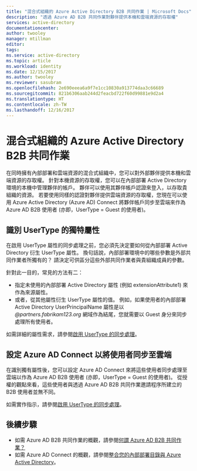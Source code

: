 ```yaml
---
title: "混合式組織的 Azure Active Directory B2B 共同作業 | Microsoft Docs"
description: "透過 Azure AD B2B 共同作業對夥伴提供本機和雲端資源的存取權"
services: active-directory
documentationcenter: 
author: twooley
manager: mtillman
editor: 
tags: 
ms.service: active-directory
ms.topic: article
ms.workload: identity
ms.date: 12/15/2017
ms.author: twooley
ms.reviewer: sasubram
ms.openlocfilehash: 2e690eeea6a9f7e1cc10830a913774daa3c66689
ms.sourcegitcommit: 821b6306aab244d2feacbd722f60d99881e9d2a4
ms.translationtype: HT
ms.contentlocale: zh-TW
ms.lasthandoff: 12/16/2017
---
```

# <a name="azure-active-directory-b2b-collaboration-for-hybrid-organizations"></a>混合式組織的 Azure Active Directory B2B 共同作業

在同時擁有內部部署和雲端資源的混合式組織中，您可以對外部夥伴提供本機和雲端資源的存取權。 針對本機資源的存取權，您可以在內部部署 Active Directory 環境的本機中管理夥伴的帳戶。 夥伴可以使用其夥伴帳戶認證來登入，以存取貴組織的資源。 若要使用同樣的認證對夥伴提供雲端資源的存取權，您現在可以使用 Azure Active Directory (Azure AD) Connect 將夥伴帳戶同步至雲端來作為 Azure AD B2B 使用者 (亦即，UserType = Guest 的使用者)。

## <a name="identify-unique-attributes-for-usertype"></a>識別 UserType 的獨特屬性

在啟用 UserType 屬性的同步處理之前，您必須先決定要如何從內部部署 Active Directory 衍生 UserType 屬性。 換句話說，內部部署環境中的哪些參數是外部共同作業者所獨有的？ 請決定可供區分這些外部共同作業者與貴組織成員的參數。

針對此一目的，常見的方法有二：

- 指定未使用的內部部署 Active Directory 屬性 (例如 extensionAttribute1) 來作為來源屬性。 
- 或者，從其他屬性衍生 UserType 屬性的值。 例如，如果使用者的內部部署 Active Directory UserPrincipalName 屬性是以 *@partners.fabrikam123.org* 網域作為結尾，您就需要以 Guest 身分來同步處理所有使用者。
 
如需詳細的屬性需求，請參閱[啟用 UserType 的同步處理](connect/active-directory-aadconnectsync-change-the-configuration.md#enable-synchronization-of-usertype)。 

## <a name="configure-azure-ad-connect-to-sync-users-to-the-cloud"></a>設定 Azure AD Connect 以將使用者同步至雲端

在識別獨有屬性後，您可以設定 Azure AD Connect 來將這些使用者同步處理至雲端以作為 Azure AD B2B 使用者 (亦即，UserType = Guest 的使用者)。 從授權的觀點來看，這些使用者與透過 Azure AD B2B 共同作業邀請程序所建立的 B2B 使用者並無不同。

如需實作指示，請參閱[啟用 UserType 的同步處理](connect/active-directory-aadconnectsync-change-the-configuration.md#enable-synchronization-of-usertype)。

## <a name="next-steps"></a>後續步驟

- 如需 Azure AD B2B 共同作業的概觀，請參閱[何謂 Azure AD B2B 共同作業？](active-directory-b2b-what-is-azure-ad-b2b.md)
- 如需 Azure AD Connect 的概觀，請參閱[整合您的內部部署目錄與 Azure Active Directory](connect/active-directory-aadconnect.md)。

